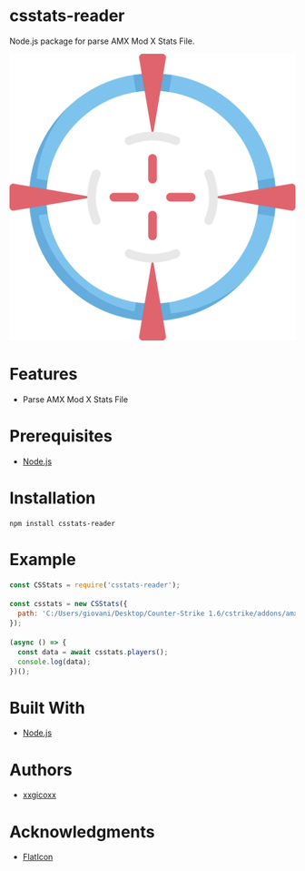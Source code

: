 # csstats-reader
Node.js package for parse AMX Mod X Stats File.

<p align="center">
  <img src="assets/imgs/csstats.png">
</p>

# Features
* Parse AMX Mod X Stats File

# Prerequisites
* [Node.js](https://nodejs.org/en/)

# Installation
````
npm install csstats-reader
````

# Example
```javascript
const CSStats = require('csstats-reader');

const csstats = new CSStats({
  path: 'C:/Users/giovani/Desktop/Counter-Strike 1.6/cstrike/addons/amxmodx/data/csstats.dat',
});

(async () => {
  const data = await csstats.players();
  console.log(data);
})();
```

# Built With
* [Node.js](https://nodejs.org/en/)

# Authors
* [xxgicoxx](https://github.com/xxgicoxx)

# Acknowledgments
* [FlatIcon](https://www.flaticon.com/)